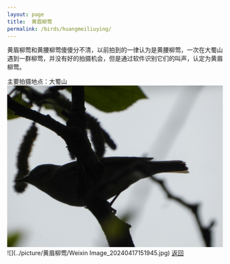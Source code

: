 ```yaml
---
layout: page
title: 	黄眉柳莺
permalink: /birds/huangmeiliuying/
---
```

黄眉柳莺和黄腰柳莺傻傻分不清，以前拍到的一律认为是黄腰柳莺，一次在大蜀山遇到一群柳莺，并没有好的拍摄机会，但是通过软件识别它们的叫声，认定为黄眉柳莺。

主要拍摄地点：大蜀山
![](../picture/黄眉柳莺/DSCN3176.jpg)
![](../picture/黄眉柳莺/Weixin Image_20240417151945.jpg)
[返回](../../)
